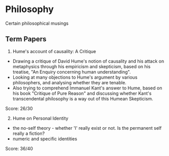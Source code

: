 # Philosophy

Certain philosophical musings

## Term Papers

1. Hume's account of causality: A Critique
- Drawing a critique of David Hume's notion of causality and his attack on metaphysics through his empiricism and skepticism, based on his treatise, "An Enquiry concerning human understanding". 
- Looking at many objections to Hume's argument by various philosophers, and analysing whether they are tenable. 
- Also trying to comprehend Immanuel Kant's answer to Hume, based on his book "Critique of Pure Reason" and discussing whether Kant's transcendental philosophy is a way out of this Humean Skepticism. 

Score: 26/30

2. Hume on Personal Identity
- the no-self theory - whether 'I' really exist or not. Is the permanent self really a fiction?
- numeric and specific identities

Score: 36/40
